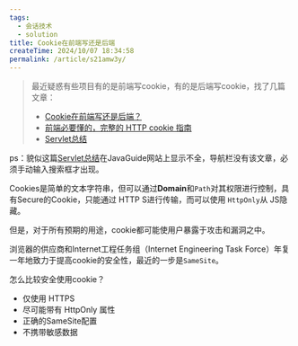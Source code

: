 ```yaml
---
tags:
  - 会话技术
  - solution
title: Cookie在前端写还是后端
createTime: 2024/10/07 18:34:58
permalink: /article/s21amw3y/
---
```


> 最近疑惑有些项目有的是前端写cookie，有的是后端写cookie，找了几篇文章：
>
> *  [Cookie在前端写还是后端？](https://blog.csdn.net/az44yao/article/details/90311991#:~:text=前后端同时写了coo)
> *  [前端必要懂的，完整的 HTTP cookie 指南](https://segmentfault.com/a/1190000039413496)
> *  [Servlet总结](https://github.com/Snailclimb/JavaGuide/blob/main/docs/system-design/J2EE基础知识.md)

<!-- more -->

ps：貌似这篇[Servlet总结](https://github.com/Snailclimb/JavaGuide/blob/main/docs/system-design/J2EE基础知识.md)在JavaGuide网站上显示不全，导航栏没有该文章，必须手动输入搜索框才出现。



Cookies是简单的文本字符串，但可以通过**Domain**和`Path`对其权限进行控制，具有Secure的Cookie，只能通过 HTTP S进行传输，而可以使用 `HttpOnly`从 JS隐藏。

但是，对于所有预期的用途，cookie都可能使用户暴露于攻击和漏洞之中。

浏览器的供应商和Internet工程任务组（Internet Engineering Task Force）年复一年地致力于提高cookie的安全性，最近的一步是`SameSite`。

怎么比较安全使用cookie？ 

- 仅使用 HTTPS
- 尽可能带有 HttpOnly 属性
- 正确的SameSite配置
- 不携带敏感数据
